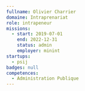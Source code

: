```yaml
---
fullname: Olivier Charrier
domaine: Intraprenariat
role: intrapeneur
missions:
  - start: 2019-07-01
    end: 2022-12-31
    status: admin
    employer: minint
startups:
  - psij
badges: null
competences:
  - Administration Publique
---
```

